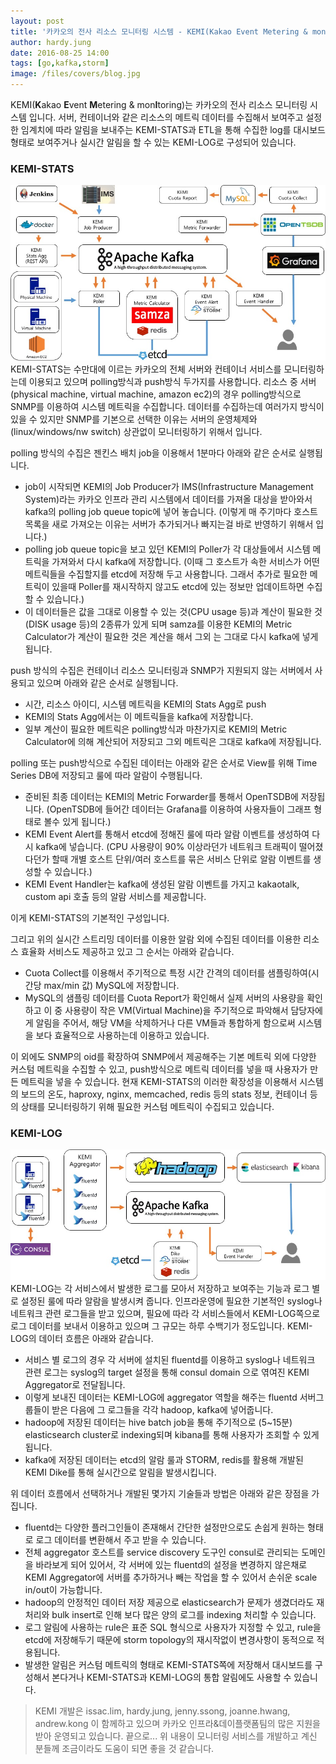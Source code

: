 ```yaml
---
layout: post
title: '카카오의 전사 리소스 모니터링 시스템 - KEMI(Kakao Event Metering & monItoring)'
author: hardy.jung
date: 2016-08-25 14:00
tags: [go,kafka,storm]
image: /files/covers/blog.jpg
---
```


KEMI(**K**akao **E**vent **M**etering & mon**I**toring)는 카카오의 전사 리소스 모니터링 시스템 입니다.
서버, 컨테이너와 같은 리소스의 메트릭 데이터를 수집해서 보여주고 설정한 임계치에 따라 알림을 보내주는 KEMI-STATS과 ETL을 통해 수집한 log를 대시보드 형태로 보여주거나 실시간 알림을 할 수 있는 KEMI-LOG로 구성되어 있습니다.

### KEMI-STATS
![KEMI-STATS](/files/kemi-stats.jpg)
KEMI-STATS는 수만대에 이르는 카카오의 전체 서버와 컨테이너 서비스를 모니터링하는데 이용되고 있으며 polling방식과 push방식 두가지를 사용합니다. 
리소스 중 서버(physical machine, virtual machine, amazon ec2)의 경우 polling방식으로 SNMP를 이용하여 시스템 메트릭을 수집합니다. 
데이터를 수집하는데 여러가지 방식이 있을 수 있지만 SNMP를 기본으로 선택한 이유는 서버의 운영체제와(linux/windows/nw switch) 상관없이 모니터링하기 위해서 입니다.

polling 방식의 수집은 젠킨스 배치 job을 이용해서 1분마다 아래와 같은 순서로 실행됩니다.

- job이 시작되면 KEMI의 Job Producer가 IMS(Infrastructure Management System)라는 카카오 인프라 관리 시스템에서 데이터를 가져올 대상을 받아와서 kafka의 polling job queue topic에 넣어 놓습니다.
  (이렇게 매 주기마다 호스트 목록을 새로 가져오는 이유는 서버가 추가되거나 빠지는걸 바로 반영하기 위해서 입니다.)
- polling job queue topic을 보고 있던 KEMI의 Poller가 각 대상들에서 시스템 메트릭을 가져와서 다시 kafka에 저장합니다.
  (이때 그 호스트가 속한 서비스가 어떤 메트릭들을 수집할지를 etcd에 저장해 두고 사용합니다. 그래서 추가로 필요한 메트릭이 있을때 Poller를 재시작하지 않고도 etcd에 있는 정보만 업데이트하면 수집할 수 있습니다.)
- 이 데이터들은 값을 그대로 이용할 수 있는 것(CPU usage 등)과 계산이 필요한 것(DISK usage 등)의 2종류가 있게 되며 samza를 이용한 KEMI의 Metric Calculator가 계산이 필요한 것은 계산을 해서 그외 는 그대로 다시 kafka에 넣게 됩니다.

push 방식의 수집은 컨테이너 리소스 모니터링과 SNMP가 지원되지 않는 서버에서 사용되고 있으며 아래와 같은 순서로 실행됩니다.

- 시간, 리소스 아이디, 시스템 메트릭을 KEMI의 Stats Agg로 push
- KEMI의 Stats Agg에서는 이 메트릭들을 kafka에 저장합니다. 
- 일부 계산이 필요한 메트릭은 polling방식과 마찬가지로 KEMI의 Metric Calculator에 의해 계산되어 저장되고 그외 메트릭은 그대로 kafka에 저장됩니다.

polling 또는 push방식으로 수집된 데이터는 아래와 같은 순서로 View를 위해 Time Series DB에 저장되고 룰에 따라 알람이 수행됩니다.

- 준비된 최종 데이터는 KEMI의 Metric Forwarder를 통해서 OpenTSDB에 저장됩니다. 
  (OpenTSDB에 들어간 데이터는 Grafana를 이용하여 사용자들이 그래프 형태로 볼수 있게 됩니다.)
- KEMI Event Alert를 통해서 etcd에 정해진 룰에 따라 알람 이벤트를 생성하여 다시 kafka에 넣습니다.
  (CPU 사용량이 90% 이상라던가 네트워크 트래픽이 떨어졌다던가 할때 개별 호스트 단위/여러 호스트를 묶은 서비스 단위로 알람 이벤트를 생성할 수 있습니다.)
- KEMI Event Handler는 kafka에 생성된 알람 이벤트를 가지고 kakaotalk, custom api 호출 등의 알람 서비스를 제공합니다.

이게 KEMI-STATS의 기본적인 구성입니다.

그리고 위의 실시간 스트리밍 데이터를 이용한 알람 외에 수집된 데이터를 이용한 리소스 효율화 서비스도 제공하고 있고 그 순서는 아래와 같습니다.

- Cuota Collect를 이용해서 주기적으로 특정 시간 간격의 데이터를 샘플링하여(시간당 max/min 값) MySQL에 저장합니다. 
- MySQL의 샘플링 데이터를 Cuota Report가 확인해서 실제 서버의 사용량을 확인하고 이 중 사용량이 작은 VM(Virtual Machine)을 주기적으로 파악해서 담당자에게 알림을 주어서, 해당 VM을 삭제하거나 다른 VM들과 통합하게 함으로써 시스템을 보다 효율적으로 사용하는데 이용하고 있습니다. 

이 외에도  SNMP의 oid를 확장하여 SNMP에서 제공해주는 기본 메트릭 외에 다양한 커스텀 메트릭을 수집할 수 있고, push방식으로 메트릭 데이터를 넣을 때 사용자가 만든 메트릭을 넣을 수 있습니다.
현재 KEMI-STATS의 이러한 확장성을 이용해서 시스템의 보드의 온도, haproxy, nginx, memcached, redis 등의 stats 정보, 컨테이너 등의 상태를 모니터링하기 위해 필요한 커스텀 메트릭이 수집되고 있습니다.

### KEMI-LOG
![KEMI-LOG](/files/kemi-log.jpg)
KEMI-LOG는 각 서비스에서 발생한 로그를 모아서 저장하고 보여주는 기능과 로그 별로 설정된 룰에 따라 알람을 발생시켜 줍니다.
인프라운영에 필요한 기본적인 syslog나 네트워크 관련 로그들을 받고 있으며, 필요에 따라 각 서비스들에서 KEMI-LOG쪽으로 로그 데이터를 보내서 이용하고 있으며 그 규모는 하루 수백기가 정도입니다.
KEMI-LOG의 데이터 흐름은 아래와 같습니다. 

- 서비스 별 로그의 경우 각 서버에 설치된 fluentd를 이용하고 syslog나 네트워크 관련 로그는 syslog의 target 설정을 통해 consul domain 으로 엮여진 KEMI Aggregator로 전달됩니다. 
- 이렇게 보내진 데이터는 KEMI-LOG에 aggregator 역할을 해주는 fluentd 서버그룹들이 받은 다음에 그 로그들을 각각 hadoop, kafka에 넣어줍니다.
- hadoop에 저장된 데이터는 hive batch job을 통해 주기적으로 (5~15분) elasticsearch cluster로 indexing되며 kibana를 통해 사용자가 조회할 수 있게 됩니다.
- kafka에 저장된 데이터는 etcd의 알람 룰과 STORM, redis를 활용해 개발된 KEMI Dike를 통해 실시간으로 알림을 발생시킵니다.

위 데이터 흐름에서 선택하거나 개발된 몇가지 기술들과 방법은 아래와 같은 장점을 가집니다.

- fluentd는 다양한 플러그인들이 존재해서 간단한 설정만으로도 손쉽게 원하는 형태로 로그 데이터를 변환해서 주고 받을 수 있습니다.
- 전체 aggregator 호스트를 service discovery 도구인 consul로 관리되는 도메인을 바라보게 되어 있어서, 각 서버에 있는 fluentd의 설정을 변경하지 않은채로 KEMI Aggregator에 서버를 추가하거나 빼는 작업을 할 수 있어서 손쉬운 scale in/out이 가능합니다.
- hadoop의 안정적인 데이터 저장 제공으로 elasticsearch가 문제가 생겼더라도 재처리와 bulk insert로 인해 보다 많은 양의 로그를 indexing 처리할 수 있습니다.
- 로그 알림에 사용하는 rule은 표준 SQL 형식으로 사용자가 지정할 수 있고, rule을 etcd에 저장해두기 때문에 storm topology의 재시작없이 변경사항이 동적으로 적용됩니다.
- 발생한 알림은 커스텀 메트릭의 형태로 KEMI-STATS쪽에 저장해서 대시보드를 구성해서 본다거나 KEMI-STATS과 KEMI-LOG의 통합 알림에도 사용할 수 있습니다.

> KEMI 개발은 issac.lim, hardy.jung, jenny.ssong, joanne.hwang, andrew.kong 이 
함께하고 있으며 카카오 인프라&데이플랫폼팀의 많은 지원을 받아 운영되고 있습니다.
끝으로...
위 내용이 모니터링 서비스를 개발하고 계신 분들께 조금이라도 도움이 되면 좋을 것 같습니다. 

